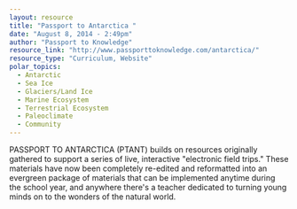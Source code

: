 ```yaml
---
layout: resource
title: "Passport to Antarctica "
date: "August 8, 2014 - 2:49pm"
author: "Passport to Knowledge"
resource_link: "http://www.passporttoknowledge.com/antarctica/"
resource_type: "Curriculum, Website"
polar_topics:
  - Antarctic
  - Sea Ice
  - Glaciers/Land Ice
  - Marine Ecosystem
  - Terrestrial Ecosystem
  - Paleoclimate
  - Community
---
```


PASSPORT TO ANTARCTICA (PTANT) builds on resources originally gathered to support a series of live, interactive "electronic field trips." These materials have now been completely re-edited and reformatted into an evergreen package of materials that can be implemented anytime during the school year, and anywhere there's a teacher dedicated to turning young minds on to the wonders of the natural world.
